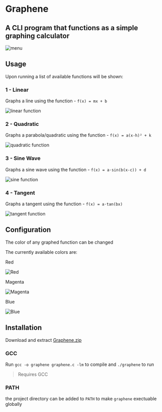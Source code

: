 # Graphene

## A CLI program that functions as a simple graphing calculator


![menu](images/title.png)

## Usage

Upon running a list of available functions will be shown:

### 1 - Linear
Graphs a line using the function - ```f(x) = mx + b```

![linear function](images/linered.png)

###  2 - Quadratic
Graphs a parabola/quadratic using the function - ```f(x) = a(x-h)² + k```

![quadratic function](images/quadred.png)
###  3 - Sine Wave
Graphs a sine wave using the function - ```f(x) = a⋅sin(b(x-c)) + d```

![sine function](images/sinered.png)
###  4 - Tangent
Graphs a tangent using the function - ```f(x) = a⋅tan(bx)```

![tangent function](images/tanred.png)
## Configuration

The color of any graphed function can be changed

The currently available colors are:

Red

![Red](images/linered.png)

Magenta

![Magenta](images/linemagenta.png)

Blue

![Blue](images/lineblue.png)
## Installation
Download and extract [Graphene.zip](Graphene.zip)
### GCC
Run ```gcc -o graphene graphene.c -lm``` to compile and ```./graphene``` to run
>Requires GCC
### PATH
the project directory can be added to ```PATH``` to make ```graphene``` exectuable globally
